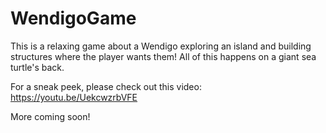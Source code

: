 # WendigoGame

This is a relaxing game about a Wendigo exploring an island and building structures where the player wants them! All of this happens on a giant sea turtle's back.

For a sneak peek, please check out this video: https://youtu.be/UekcwzrbVFE

More coming soon!
